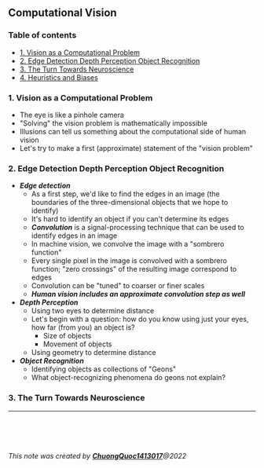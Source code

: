 ## Computational Vision

### Table of contents
* [1. Vision as a Computational Problem](#1-Vision-as-a-Computational-Problem) 
* [2. Edge Detection Depth Perception Object Recognition](#2-Edge-Detection-Depth-Perception-Object-Recognition)
* [3. The Turn Towards Neuroscience](#3-The-Turn-Towards-Neuroscience)
* [4. Heuristics and Biases](#4-Heuristics-and-Biases)


### 1. Vision as a Computational Problem
+ The eye is like a pinhole camera
+ "Solving" the vision problem is mathematically impossible
+ Illusions can tell us something about the computational side of human vision
+ Let's try to make a first (approximate) statement of the "vision problem"

### 2. Edge Detection Depth Perception Object Recognition
+ ***Edge detection***
	+ As a first step, we'd like to find the edges in an image (the boundaries of the three-dimensional objects that we hope to identify)
	+ It's hard to identify an object if you can't determine its edges
	+ ***Convolution*** is a signal-processing technique that can be used to identify edges in an image
	+ In machine vision, we convolve the image with a "sombrero function"
	+ Every single pixel in the image is convolved with a sombrero function; "zero crossings" of the resulting image correspond to edges
	+ Convolution can be "tuned" to coarser or finer scales
	+ ***Human vision includes an approximate convolution step as well***
+ ***Depth Perception***
	+ Using two eyes to determine distance
	+ Let's begin with a question: how do you know using just your eyes, how far (from you) an object is?
		+ Size of objects
		+ Movement of objects
	+ Using geometry to determine distance
+ ***Object Recognition***
	+ Identifying objects as collections of "Geons"
	+ What object-recognizing phenomena do geons not explain?

### 3. The Turn Towards Neuroscience

***

<br><br>
<br><br>
_This note was created by [**ChuongQuoc1413017**](https://github.com/ChuongQuoc1413017/Note/tree/main/Mind%20and%20Machine%20Specialization)@2022_
